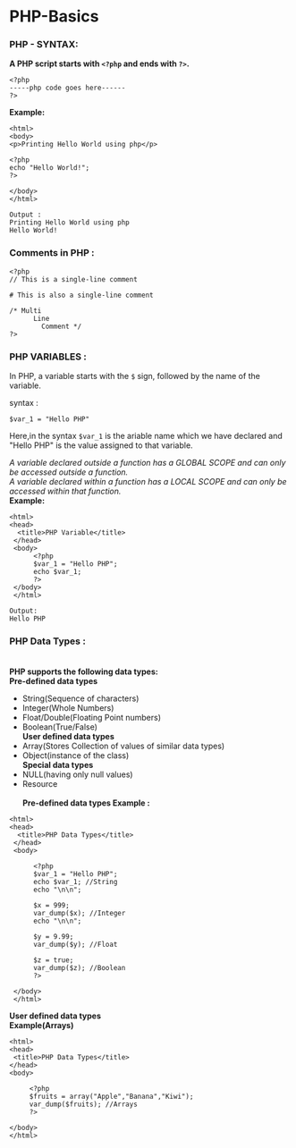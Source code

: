 # PHP-Basics

### PHP - SYNTAX:
**A PHP script starts with `<?php` and ends with `?>`.**
```
<?php 
-----php code goes here------ 
?>
```
**Example:** 
```
<html>
<body>
<p>Printing Hello World using php</p>

<?php
echo "Hello World!";
?>

</body>
</html>
```
```
Output : 
Printing Hello World using php
Hello World!
```

### Comments in PHP : 
```
<?php
// This is a single-line comment

# This is also a single-line comment

/* Multi
      Line
        Comment */
?>
```

### PHP VARIABLES : 
In PHP, a variable starts with the `$` sign, followed by the name of the variable.

syntax :
```
$var_1 = "Hello PHP" 
```
Here,in the syntax `$var_1` is the ariable name which we have declared and 
"Hello PHP" is the value assigned to that variable.

_A variable declared outside a function has a GLOBAL SCOPE and can only be accessed outside a function.<br>
A variable declared within a function has a LOCAL SCOPE and can only be accessed within that function._ <br>
**Example:**
```
<html>
<head>
  <title>PHP Variable</title>
 </head>
 <body>
      <?php
      $var_1 = "Hello PHP";
      echo $var_1;
      ?>
 </body>
 </html> 
 ```
 
 ```    
Output:
Hello PHP
```

### PHP Data Types : <br><br>
**PHP supports the following data types:**
<br>
**Pre-defined data types**
-   String(Sequence of characters)<br>
-   Integer(Whole Numbers)<br>
-   Float/Double(Floating Point numbers)<br>
-   Boolean(True/False)<br>
**User defined data types**
-   Array(Stores Collection of values of similar data types)<br>
-   Object(instance of the class)<br>
**Special data types**
-   NULL(having only null values)<br>
-   Resource<br><br>
**Pre-defined data types Example :**
```
<html>
<head>
  <title>PHP Data Types</title>
 </head>
 <body>

      <?php
      $var_1 = "Hello PHP";
      echo $var_1; //String
      echo "\n\n";

      $x = 999;
      var_dump($x); //Integer
      echo "\n\n";

      $y = 9.99;
      var_dump($y); //Float

      $z = true;
      var_dump($z); //Boolean
      ?>

 </body>
 </html>
 ```
 **User defined data types** <br>
 **Example(Arrays)**
 ```
 <html>
<head>
  <title>PHP Data Types</title>
 </head>
 <body>

      <?php
      $fruits = array("Apple","Banana","Kiwi");
      var_dump($fruits); //Arrays
      ?>

 </body>
 </html>
 ```



       
        
  
  
  
      
      
      
      
      
      
      
      
      
      
      
      
      

